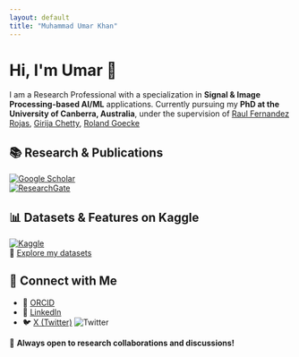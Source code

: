 ```yaml
---
layout: default
title: "Muhammad Umar Khan"
---
```


# Hi, I'm Umar 👋

I am a Research Professional with a specialization in **Signal & Image Processing-based AI/ML** applications. Currently pursuing my **PhD at the University of Canberra, Australia**, under the supervision of [Raul Fernandez Rojas](https://scholar.google.com.pk/citations?user=xfYTKhAAAAAJ&hl=en), [Girija Chetty](https://scholar.google.com.pk/citations?user=AkLmP_sAAAAJ&hl=en), [Roland Goecke](https://scholar.google.com.pk/citations?user=p-BUHOcAAAAJ&hl=en)  

## 📚 Research & Publications  
[![Google Scholar](https://img.shields.io/badge/Google%20Scholar-4285F4?style=flat&logo=google-scholar&logoColor=white)](https://scholar.google.com.pk/citations?hl=en&user=k0pnkggAAAAJ&view_op=list_works&sortby=pubdate)  
[![ResearchGate](https://img.shields.io/badge/ResearchGate-00CCBB?style=flat&logo=researchgate&logoColor=white)](https://www.researchgate.net/profile/Muhammad-Umar-Khan-3?ev=hdr_xprf)  

## 📊 Datasets & Features on Kaggle  
[![Kaggle](https://img.shields.io/badge/Kaggle-20BEFF?style=flat&logo=kaggle&logoColor=white)](https://www.kaggle.com/umarkhan353)  
🔗 [Explore my datasets](https://www.kaggle.com/umarkhan353)  

## 🔗 Connect with Me  
- 📜 [ORCID](https://orcid.org/0000-0001-6992-6432)  
- 💼 [LinkedIn](https://www.linkedin.com/in/engrumarkhan)  
- 🐦 [X (Twitter)](https://x.com/umarkhan353) ![Twitter](https://img.shields.io/badge/X-000000?style=flat&logo=twitter&logoColor=white)  

🚀 **Always open to research collaborations and discussions!**  


